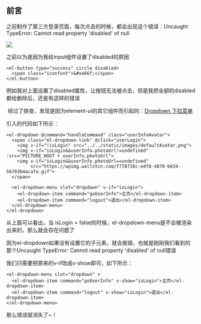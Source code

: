 前言
--

之前制作了第三方登录页面，每次点击的时候，都会出现这个错误：Uncaught TypeError: Cannot read property 'disabled' of null

![](http://image.moguit.cn/1577929824870.png)

之前以为是因为我给input组件设置了disabled的原因

    <el-button type="success" circle disabled>
      <span class="iconfont">&#xe66f;</span>
    </el-button>

例如我对上面设置了disabled属性，让按钮无法被点击，但是我把全部的disabled都给删除后，还是有这样的错误

 经过了排查，发现是因为element-ui的其它组件而引起的：[Dropdown 下拉菜单](https://element.eleme.cn/#/zh-CN/component/dropdown)

引入的代码如下所示：

    <el-dropdown @command="handleCommand" class="userInfoAvatar">
      <span class="el-dropdown-link" @click="userLogin">
        <img v-if="!isLogin" src="../../static/images/defaultAvatar.png">
        <img v-if="isLogin&&userInfo.photoUrl!=undefined" :src="PICTURE_HOST + userInfo.photoUrl">
        <img v-if="isLogin&&userInfo.photoUrl==undefined"
             src="https://wpimg.wallstcn.com/f778738c-e4f8-4870-b634-56703b4acafe.gif">
      </span>
    
      <el-dropdown-menu slot="dropdown" v-if="isLogin">
        <el-dropdown-item command="goUserInfo">主页</el-dropdown-item>
        <el-dropdown-item command="logout">退出</el-dropdown-item>
      </el-dropdown-menu>
    </el-dropdown>

从上面可以看出，当 isLogin = false的时候，el-dropdown-menu是不会被渲染出来的，那么就会存在问题了

因为el-dropdown如果没有设置它的子元素，就会报错，也就是刚刚我们看到的那个Uncaught TypeError: Cannot read property 'disabled' of null错误

我们只需要把原来的v-if改成v-show即可，如下所示：

    <el-dropdown-menu slot="dropdown" >
      <el-dropdown-item command="goUserInfo" v-show="isLogin">主页</el-dropdown-item>
      <el-dropdown-item command="logout" v-show="isLogin">退出</el-dropdown-item>
    </el-dropdown-menu>

那么错误就消失了~！